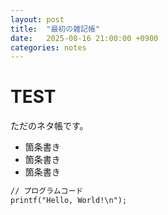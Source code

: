 ```yaml
---
layout: post
title:  "最初の雑記帳"
date:   2025-08-16 21:00:00 +0900
categories: notes
---
```

# TEST

ただのネタ帳です。


- 箇条書き
- 箇条書き
- 箇条書き

```markdown
// プログラムコード
printf("Hello, World!\n");
